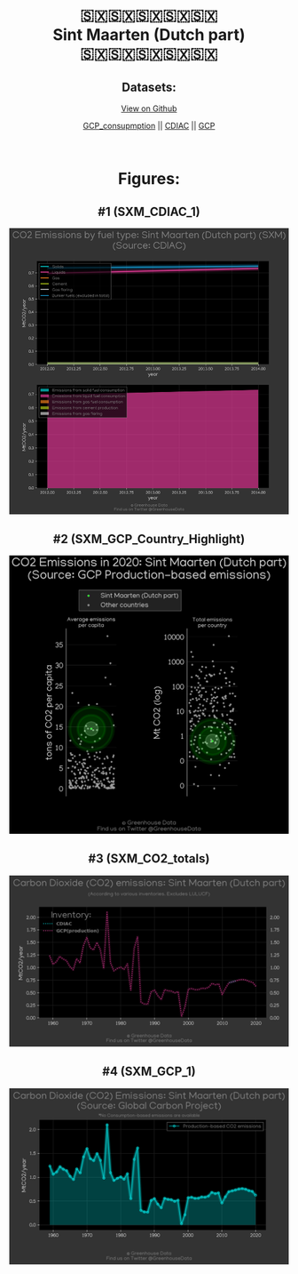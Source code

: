 
<center>
<h1 align="center">
🇸🇽🇸🇽🇸🇽🇸🇽🇸🇽
<br>
Sint Maarten (Dutch part)
<br>
🇸🇽🇸🇽🇸🇽🇸🇽🇸🇽
</h1>
<h2>Datasets:</h2>
<p><a href="https://github.com/dquintani/GreenhouseData/tree/master/country_data/SXM_Sint Maarten (Dutch part)/data">View on Github</a>
<br></p><p><a href="data/SXM_GCP_consupmption.csv">GCP_consupmption</a> || <a href="data/SXM_CDIAC.csv">CDIAC</a> || <a href="data/SXM_GCP.csv">GCP</a></p><p><br></p>
<h1>Figures:</h1><h2>#1 (SXM_CDIAC_1)</h2>
<p><img alt="" src="figures/SXM_CDIAC_1.png" /></p><h2>#2 (SXM_GCP_Country_Highlight)</h2>
<p><img alt="" src="figures/SXM_GCP_Country_Highlight.png" /></p><h2>#3 (SXM_CO2_totals)</h2>
<p><img alt="" src="figures/SXM_CO2_totals.png" /></p><h2>#4 (SXM_GCP_1)</h2>
<p><img alt="" src="figures/SXM_GCP_1.png" /></p>